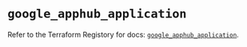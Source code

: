 # `google_apphub_application`

Refer to the Terraform Registory for docs: [`google_apphub_application`](https://registry.terraform.io/providers/hashicorp/google-beta/5.29.0/docs/resources/google_apphub_application).
